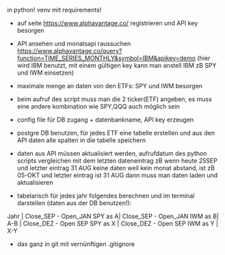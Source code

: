 in python!
venv mit requirements!

- auf seite https://www.alphavantage.co/ registrieren und API key besorgen
- API ansehen und monatsapi raussuchen https://www.alphavantage.co/query?function=TIME_SERIES_MONTHLY&symbol=IBM&apikey=demo (hier wird IBM benutzt, mit einem gültigen key kann man anstell IBM zB SPY und IWM einsetzen)

- maximale menge an daten von den ETFs: SPY und IWM besorgen

- beim aufruf des script muss man die 2 ticker(ETF) angeben, es muss eine andere kombination wie SPY,QQQ auch möglich sein

- config file für DB zugang + datenbankname, API key erzeugen

- postgre DB benutzen, für jedes ETF eine tabelle erstellen und aus den API daten alle spalten in die tabelle speichern

- daten aus API müssen aktualisiert werden, aufrufdatum des python scripts vergleichen mit dem letzten dateneintrag zB wenn heute 25SEP und letzter eintrag 31 AUG keine daten weil kein monat abstand, ist zB 05-OKT und letzter eintrag ist 31 AUG dann muss man daten laden und aktualisieren

- tabelarisch für jedes jahr folgendes berechnen und im terminal darstellen (daten aus der DB benutzen!):

Jahr | Close_SEP - Open_JAN SPY as A| Close_SEP - Open_JAN IWM as B| A-B | Close_DEZ - Open SEP SPY as X | Close_DEZ - Open SEP IWM as Y |  X-Y

- das ganz in git mit vernünftigen .gitignore